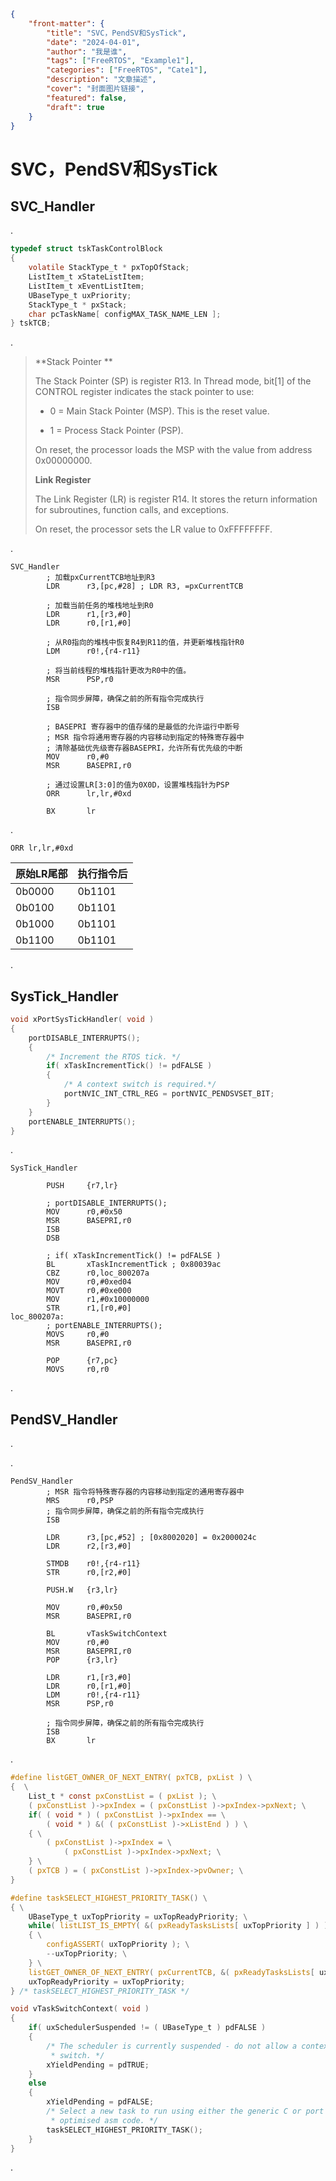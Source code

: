 
```json
{
    "front-matter": {
        "title": "SVC，PendSV和SysTick",
        "date": "2024-04-01",
        "author": "我是谁",
        "tags": ["FreeRTOS", "Example1"],
        "categories": ["FreeRTOS", "Cate1"],
        "description": "文章描述",
        "cover": "封面图片链接",
        "featured": false, 
        "draft": true 
	}
}
```

# SVC，PendSV和SysTick

## SVC_Handler

.

```c
typedef struct tskTaskControlBlock 
{
    volatile StackType_t * pxTopOfStack;
    ListItem_t xStateListItem;
    ListItem_t xEventListItem;
    UBaseType_t uxPriority;
    StackType_t * pxStack; 
    char pcTaskName[ configMAX_TASK_NAME_LEN ]; 
} tskTCB;
```

.

> **Stack Pointer **
>
> The Stack Pointer (SP) is register R13. In Thread mode, bit[1] of the CONTROL register  indicates the stack pointer to use: 
>
> - 0 = Main Stack Pointer (MSP). This is the reset value. 
>
> - 1 = Process Stack Pointer (PSP). 
>
> On reset, the processor loads the MSP with the value from address 0x00000000. 
>
> **Link Register** 
>
> The Link Register (LR) is register R14. It stores the return information for subroutines, function  calls, and exceptions. 
>
> On reset, the processor sets the LR value to 0xFFFFFFFF.

.

```assembly
SVC_Handler
        ; 加载pxCurrentTCB地址到R3
        LDR      r3,[pc,#28] ; LDR R3, =pxCurrentTCB
        
        ; 加载当前任务的堆栈地址到R0
        LDR      r1,[r3,#0]
        LDR      r0,[r1,#0]
        
        ; 从R0指向的堆栈中恢复R4到R11的值，并更新堆栈指针R0
        LDM      r0!,{r4-r11}
        
        ; 将当前线程的堆栈指针更改为R0中的值。
        MSR      PSP,r0
        
        ; 指令同步屏障，确保之前的所有指令完成执行
        ISB
        
        ; BASEPRI 寄存器中的值存储的是最低的允许运行中断号
        ; MSR 指令将通用寄存器的内容移动到指定的特殊寄存器中
        ; 清除基础优先级寄存器BASEPRI，允许所有优先级的中断
        MOV      r0,#0
        MSR      BASEPRI,r0
        
        ; 通过设置LR[3:0]的值为0X0D，设置堆栈指针为PSP
        ORR      lr,lr,#0xd
        
        BX       lr
```

.

```assembly
ORR lr,lr,#0xd
```

| 原始LR尾部 | 执行指令后 |
| ---------- | ---------- |
| 0b0000     | 0b1101     |
| 0b0100     | 0b1101     |
| 0b1000     | 0b1101     |
| 0b1100     | 0b1101     |

.

## SysTick_Handler

```c
void xPortSysTickHandler( void )
{
    portDISABLE_INTERRUPTS();
    {
        /* Increment the RTOS tick. */
        if( xTaskIncrementTick() != pdFALSE )
        {
            /* A context switch is required.*/
            portNVIC_INT_CTRL_REG = portNVIC_PENDSVSET_BIT;
        }
    }
    portENABLE_INTERRUPTS();
}
```

.

```assembly
SysTick_Handler
		
        PUSH     {r7,lr}
        
        ; portDISABLE_INTERRUPTS();
        MOV      r0,#0x50
        MSR      BASEPRI,r0
        ISB      
        DSB      
        
        ; if( xTaskIncrementTick() != pdFALSE )
        BL       xTaskIncrementTick ; 0x80039ac
        CBZ      r0,loc_800207a
        MOV      r0,#0xed04
        MOVT     r0,#0xe000
        MOV      r1,#0x10000000
        STR      r1,[r0,#0]
loc_800207a:
        ; portENABLE_INTERRUPTS();
        MOVS     r0,#0
        MSR      BASEPRI,r0
        
        POP      {r7,pc}
        MOVS     r0,r0

```

.

## PendSV_Handler

.

.

```assembly
PendSV_Handler
		; MSR 指令将特殊寄存器的内容移动到指定的通用寄存器中
        MRS      r0,PSP
        ; 指令同步屏障，确保之前的所有指令完成执行
        ISB      
        
        LDR      r3,[pc,#52] ; [0x8002020] = 0x2000024c
        LDR      r2,[r3,#0]
        
        STMDB    r0!,{r4-r11}
        STR      r0,[r2,#0]
        
        PUSH.W   {r3,lr}
        
        MOV      r0,#0x50
        MSR      BASEPRI,r0
        
        BL       vTaskSwitchContext
        MOV      r0,#0
        MSR      BASEPRI,r0
        POP      {r3,lr}
        
        LDR      r1,[r3,#0]
        LDR      r0,[r1,#0]
        LDM      r0!,{r4-r11}
        MSR      PSP,r0
        
        ; 指令同步屏障，确保之前的所有指令完成执行
        ISB      
        BX       lr

```

.

```c
#define listGET_OWNER_OF_NEXT_ENTRY( pxTCB, pxList ) \
{  \
    List_t * const pxConstList = ( pxList ); \
    ( pxConstList )->pxIndex = ( pxConstList )->pxIndex->pxNext; \
    if( ( void * ) ( pxConstList )->pxIndex == \
        ( void * ) &( ( pxConstList )->xListEnd ) ) \
    { \
        ( pxConstList )->pxIndex = \
            ( pxConstList )->pxIndex->pxNext; \
    } \
    ( pxTCB ) = ( pxConstList )->pxIndex->pvOwner; \
}

#define taskSELECT_HIGHEST_PRIORITY_TASK() \
{ \
    UBaseType_t uxTopPriority = uxTopReadyPriority; \
    while( listLIST_IS_EMPTY( &( pxReadyTasksLists[ uxTopPriority ] ) ) ) \
    { \
        configASSERT( uxTopPriority ); \
        --uxTopPriority; \
    } \
    listGET_OWNER_OF_NEXT_ENTRY( pxCurrentTCB, &( pxReadyTasksLists[ uxTopPriority ] ) ); \
    uxTopReadyPriority = uxTopPriority;                                                   \
} /* taskSELECT_HIGHEST_PRIORITY_TASK */

void vTaskSwitchContext( void )
{
    if( uxSchedulerSuspended != ( UBaseType_t ) pdFALSE )
    {
        /* The scheduler is currently suspended - do not allow a context
         * switch. */
        xYieldPending = pdTRUE;
    }
    else
    {
        xYieldPending = pdFALSE;
        /* Select a new task to run using either the generic C or port
         * optimised asm code. */
        taskSELECT_HIGHEST_PRIORITY_TASK();
    }
}
```

.
